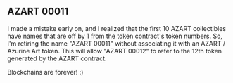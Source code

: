## AZART 00011

I made a mistake early on, and I realized that the first 10 AZART collectibles have names that are off by 1 from the token contract's token numbers. So, I'm retiring the name "AZART 00011" without associating it with an AZART / Azurine Art token. This will allow "AZART 00012" to refer to the 12th token generated by the AZART contract.

Blockchains are forever! :)